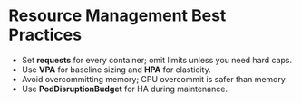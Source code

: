 # Resource Management Best Practices

- Set **requests** for every container; omit limits unless you need hard caps.
- Use **VPA** for baseline sizing and **HPA** for elasticity.
- Avoid overcommitting memory; CPU overcommit is safer than memory.
- Use **PodDisruptionBudget** for HA during maintenance.
